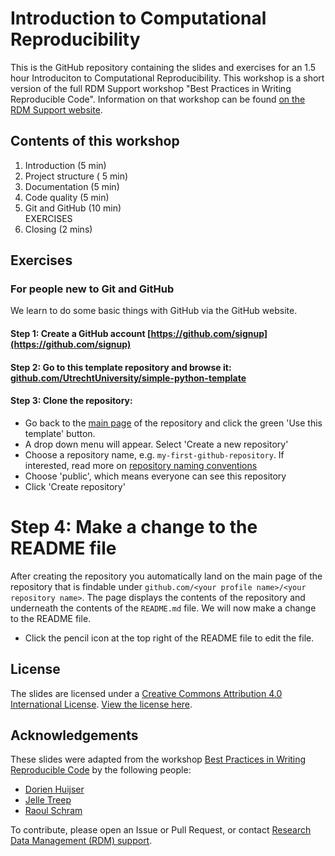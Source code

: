 # Introduction to Computational Reproducibility

This is the GitHub repository containing the slides and exercises for an 1.5 hour Introduciton to Computational Reproducibility. 
This workshop is a short version of the full RDM Support workshop "Best Practices in Writing Reproducible Code". 
Information on that workshop can be found [on the RDM Support website](https://www.uu.nl/en/research/research-data-management/training-workshops/best-practices-for-writing-reproducible-code).

## Contents of this workshop 

1. Introduction (5 min)
2. Project structure ( 5 min)
3. Documentation (5 min)
4. Code quality (5 min)
5. Git and GitHub (10 min)  
   EXERCISES  
6. Closing (2 mins)

## Exercises

### For people new to Git and GitHub
We learn to do some basic things with GitHub via the GitHub website.

#### Step 1: Create a GitHub account [https://github.com/signup](https://github.com/signup)

#### Step 2: Go to this template repository and browse it: [github.com/UtrechtUniversity/simple-python-template](https://github.com/UtrechtUniversity/simple-python-template)

#### Step 3: Clone the repository:

- Go back to the [main page](https://github.com/UtrechtUniversity/simple-python-template) of the repository and click the green 'Use this template' button. 
- A drop down menu will appear. Select 'Create a new repository'
- Choose a repository name, e.g. `my-first-github-repository`. If interested, read more on [repository naming conventions](https://climbtheladder.com/10-github-repository-naming-best-practices/)
- Choose 'public', which means everyone can see this repository
- Click 'Create repository'


# Step 4: Make a change to the README file
After creating the repository you automatically land on the main page of the repository that is findable under `github.com/<your profile name>/<your repository name>`. The page displays the contents of the repository and underneath the contents of the `README.md` file. We will now make a change to the README file.

- Click the pencil icon at the top right of the README file to edit the file.








## License

The slides are licensed under a [Creative Commons Attribution 4.0 International License](http://creativecommons.org/licenses/by/4.0/). [View the license here](https://github.com/UtrechtUniversity/workshop-computational-reproducibility/blob/main/LICENSE.md).


## Acknowledgements

These slides were adapted from the workshop [Best Practices in Writing Reproducible Code](https://utrechtuniversity.github.io/workshop-computational-reproducibility/) by the following people:

-   [Dorien Huijser](https://github.com/dorienhuijser)
-   [Jelle Treep](https://github.com/jelletreep)
-   [Raoul Schram](https://github.com/qubixes)

To contribute, please open an Issue or Pull Request, or contact [Research Data Management (RDM) support](https://www.uu.nl/en/research/research-data-management).
